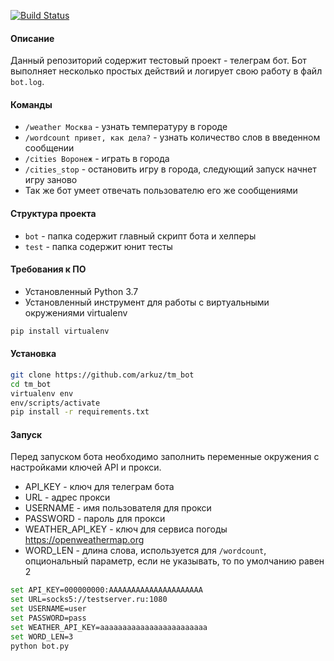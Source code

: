 [![Build Status](https://travis-ci.org/arkuz/tm_bot.svg?branch=master)](https://travis-ci.org/arkuz/tm_bot)
#### Описание
Данный репозиторий содержит тестовый проект - телеграм бот. Бот выполняет несколько простых действий и логирует свою работу в файл `bot.log`.

#### Команды
 - `/weather Москва` - узнать температуру в городе
 - `/wordcount привет, как дела?` - узнать количество слов в введенном сообщении
 - `/cities Воронеж` - играть в города
 - `/cities_stop` - остановить игру в города, следующий запуск начнет игру заново
 - Так же бот умеет отвечать пользователю его же сообщениями
 
 
#### Структура проекта
 - `bot` - папка содержит главный скрипт бота и хелперы
 - `test` - папка содержит юнит тесты
 
#### Требования к ПО
- Установленный Python 3.7
- Установленный инструмент для работы с виртуальными окружениями virtualenv
```bash
pip install virtualenv
```

#### Установка
```bash
git clone https://github.com/arkuz/tm_bot
cd tm_bot
virtualenv env
env/scripts/activate
pip install -r requirements.txt
```

#### Запуск

Перед запуском бота необходимо заполнить переменные окружения с настройками ключей API и прокси.
 - API_KEY - ключ для телеграм бота
 - URL - адрес прокси
 - USERNAME - имя пользователя для прокси
 - PASSWORD - пароль для прокси
 - WEATHER_API_KEY - ключ для сервиса погоды https://openweathermap.org
 - WORD_LEN - длина слова, используется для `/wordcount`, опциональный параметр, если не указывать, то по умолчанию равен 2
```bash
set API_KEY=000000000:AAAAAAAAAAAAAAAAAAAAA
set URL=socks5://testserver.ru:1080
set USERNAME=user
set PASSWORD=pass
set WEATHER_API_KEY=aaaaaaaaaaaaaaaaaaaaaaaa
set WORD_LEN=3
python bot.py
```
